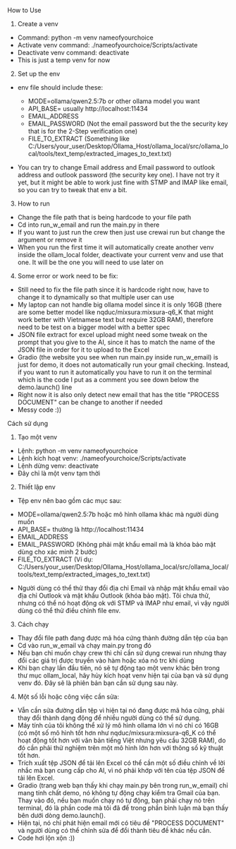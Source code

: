How to Use

1. Create a venv
- Command: python -m venv nameofyourchoice
- Activate venv command: ./nameofyourchoice/Scripts/activate
- Deactivate venv command: deactivate
- This is just a temp venv for now




2. Set up the env
- env file should include these:
    + MODE=ollama/qwen2.5:7b or other ollama model you want            
    + API_BASE=     usually http://localhost:11434
    + EMAIL_ADDRESS
    + EMAIL_PASSWORD (Not the email password but the the security key that is for the 2-Step verification one)
    + FILE_TO_EXTRACT (Something like C:/Users/your_user/Desktop/Ollama_Host/ollama_local/src/ollama_local/tools/text_temp/extracted_images_to_text.txt)

- You can try to change Email address and Email password to outlook address and outlook password (the security key one). I have not try it yet, but it might be able to work just fine with STMP and IMAP like email, so you can try to tweak that env a bit.




3. How to run
- Change the file path that is being hardcode to your file path
- Cd into run_w_email and run the main.py in there
- If you want to just run the crew then just use crewai run but change the argument or remove it
- When you run the first time it will automatically create another venv inside the ollam_local folder, deactivate your current venv and use that one. It will be the one you will need to use later on





4. Some error or work need to be fix:
- Still need to fix the file path since it is hardcode right now, have to change it to dynamically so that multiple user can use
- My laptop can not handle big ollama model since it is only 16GB (there are some better model like nqduc/mixsura:mixsura-q6_K that might work better with Vietnamese text but require 32GB RAM), therefore need to be test on a bigger model with a better spec
- JSON file extract for excel upload might need some tweak on the prompt that you give to the AI, since it has to match the name of the JSON file in order for it to upload to the Excel
- Gradio (the website you see when run main.py inside run_w_email) is just for demo, it does not automatically run your gmail checking. Instead, if you want to run it automatically you have to run it on the terminal which is the code I put as a comment you see down below the demo.launch() line
- Right now it is also only detect new email that has the title "PROCESS DOCUMENT" can be change to another if needed
- Messy code :))








Cách sử dụng

1. Tạo một venv
- Lệnh: python -m venv nameofyourchoice
- Lệnh kích hoạt venv: ./nameofyourchoice/Scripts/activate
- Lệnh dừng venv: deactivate
- Đây chỉ là một venv tạm thời

2. Thiết lập env
- Tệp env nên bao gồm các mục sau:
+ MODE=ollama/qwen2.5:7b hoặc mô hình ollama khác mà người dùng muốn
+ API_BASE= thường là http://localhost:11434
+ EMAIL_ADDRESS
+ EMAIL_PASSWORD (Không phải mật khẩu email mà là khóa bảo mật dùng cho xác minh 2 bước)
+ FILE_TO_EXTRACT (Ví dụ: C:/Users/your_user/Desktop/Ollama_Host/ollama_local/src/ollama_local/tools/text_temp/extracted_images_to_text.txt)

- Người dùng có thể thử thay đổi địa chỉ Email và nhập mật khẩu email vào địa chỉ Outlook và mật khẩu Outlook (khóa bảo mật). Tôi chưa thử, nhưng có thể nó hoạt động ok với STMP và IMAP như email, vì vậy người dùng có thể thử điều chỉnh file env.

3. Cách chạy
- Thay đổi file path đang được mã hóa cứng thành đường dẫn tệp của bạn
- Cd vào run_w_email và chạy main.py trong đó
- Nếu bạn chỉ muốn chạy crew thì chỉ cần sử dụng crewai run nhưng thay đổi các giá trị được truyền vào hàm hoặc xóa nó trc khi dùng
- Khi bạn chạy lần đầu tiên, nó sẽ tự động tạo một venv khác bên trong thư mục ollam_local, hãy hủy kích hoạt venv hiện tại của bạn và sử dụng venv đó. Đây sẽ là phiên bản bạn cần sử dụng sau này.

4. Một số lỗi hoặc công việc cần sửa:
- Vẫn cần sửa đường dẫn tệp vì hiện tại nó đang được mã hóa cứng, phải thay đổi thành dạng động để nhiều người dùng có thể sử dụng.
- Máy tính của tôi không thể xử lý mô hình ollama lớn vì nó chỉ có 16GB (có một số mô hình tốt hơn như nqduc/mixsura:mixsura-q6_K có thể hoạt động tốt hơn với văn bản tiếng Việt nhưng yêu cầu 32GB RAM), do đó cần phải thử nghiệm trên một mô hình lớn hơn với thông số kỹ thuật tốt hơn.
- Trích xuất tệp JSON để tải lên Excel có thể cần một số điều chỉnh về lời nhắc mà bạn cung cấp cho AI, vì nó phải khớp với tên của tệp JSON để tải lên Excel.
- Gradio (trang web bạn thấy khi chạy main.py bên trong run_w_email) chỉ mang tính chất demo, nó không tự động chạy kiểm tra Gmail của bạn. Thay vào đó, nếu bạn muốn chạy nó tự động, bạn phải chạy nó trên terminal, đó là phần code mà tôi đã để trong phần bình luận mà bạn thấy bên dưới dòng demo.launch().
- Hiện tại, nó chỉ phát hiện email mới có tiêu đề "PROCESS DOCUMENT" và người dùng có thể chỉnh sửa để đổi thành tiêu đề khác nếu cần.
- Code hơi lộn xộn :))



